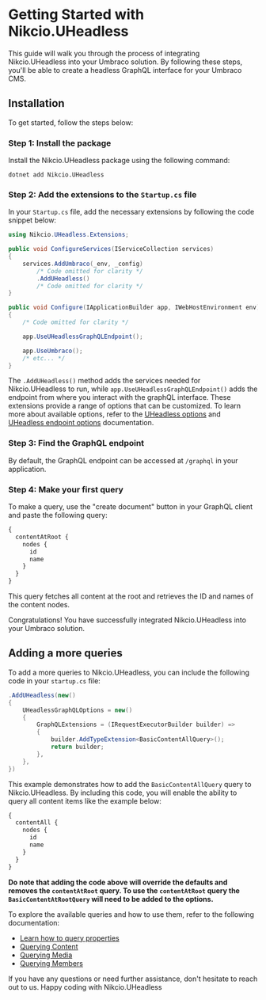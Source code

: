 # Getting Started with Nikcio.UHeadless

This guide will walk you through the process of integrating Nikcio.UHeadless into your Umbraco solution. By following these steps, you'll be able to create a headless GraphQL interface for your Umbraco CMS.

## Installation

To get started, follow the steps below:

### Step 1: Install the package

Install the Nikcio.UHeadless package using the following command:

```shell
dotnet add Nikcio.UHeadless
```

### Step 2: Add the extensions to the `Startup.cs` file

In your `Startup.cs` file, add the necessary extensions by following the code snippet below:

```csharp
using Nikcio.UHeadless.Extensions;

public void ConfigureServices(IServiceCollection services)
{
    services.AddUmbraco(_env, _config)
        /* Code omitted for clarity */
        .AddUHeadless()
        /* Code omitted for clarity */
}

public void Configure(IApplicationBuilder app, IWebHostEnvironment env)
{
    /* Code omitted for clarity */

    app.UseUHeadlessGraphQLEndpoint();

    app.UseUmbraco();
    /* etc... */
}
```

The `.AddUHeadless()` method adds the services needed for Nikcio.UHeadless to run, while `app.UseUHeadlessGraphQLEndpoint()` adds the endpoint from where you interact with the graphQL interface. These extensions provide a range of options that can be customized. To learn more about available options, refer to the [UHeadless options](../../reference/options.md) and [UHeadless endpoint options](../../reference/endpoint-options.md) documentation.

### Step 3: Find the GraphQL endpoint

By default, the GraphQL endpoint can be accessed at `/graphql` in your application.

### Step 4: Make your first query

To make a query, use the "create document" button in your GraphQL client and paste the following query:

```graphql
{
  contentAtRoot {
    nodes {
      id
      name
    }
  }
}
```

This query fetches all content at the root and retrieves the ID and names of the content nodes.

Congratulations! You have successfully integrated Nikcio.UHeadless into your Umbraco solution. 

## Adding a more queries

To add a more queries to Nikcio.UHeadless, you can include the following code in your `startup.cs` file:

```csharp
.AddUHeadless(new()
{
    UHeadlessGraphQLOptions = new()
    {
        GraphQLExtensions = (IRequestExecutorBuilder builder) =>
        {
            builder.AddTypeExtension<BasicContentAllQuery>();
            return builder;
        },
    },
})
```

This example demonstrates how to add the `BasicContentAllQuery` query to Nikcio.UHeadless. By including this code, you will enable the ability to query all content items like the example below:

```graphql
{
  contentAll {
    nodes {
      id
      name
    }
  }
}
```

**Do note that adding the code above will override the defaults and removes the `contentAtRoot` query. To use the `contentAtRoot` query the `BasicContentAtRootQuery` will need to be added to the options.**

To explore the available queries and how to use them, refer to the following documentation:

- [Learn how to query properties](querying/properties.md)
- [Querying Content](querying/content.md)
- [Querying Media](querying/media.md)
- [Querying Members](querying/members.md)

If you have any questions or need further assistance, don't hesitate to reach out to us. Happy coding with Nikcio.UHeadless